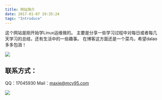 ```yaml
---
title: 网站简介
date: 2017-01-07 19:35:24
tags: "Introduce"
---
```


这个网站是刚开始学Linux运维做的。
主要是分享一些学习过程中对每日或者每几天学习的总结，还有生活中的一些趣事。
在博客这方面还是一个菜鸟，希望dalao多多包涵！

![](https://ww2.sinaimg.cn/large/006tNbRwgy1fdwvulmoqej30zk0qoafk.jpg)

<!--more--> 

## 联系方式：

QQ：17045930
Mail：maxie@mcy95.com

![](https://ww1.sinaimg.cn/large/006tNbRwly1fdzc80odsuj30gn0ilq5m.jpg)


